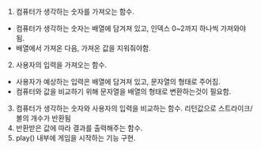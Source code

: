 
1. 컴퓨터가 생각하는 숫자를 가져오는 함수.
- 컴퓨터가 생각하는 숫자는 배열에 담겨져 있고, 인덱스 0~2까지 하나씩 가져와야됨.
- 배열에서 가져온 다음, 가져온 값을 지워줘야함.
2. 사용자의 입력을 가져오는 함수.
- 사용자가 예상하는 입력은 배열에 담겨져 있고, 문자열의 형태로 주어짐.
- 컴퓨터와 값을 비교하기 위해 문자열을 배열의 형태로 변환하는것이 필요함.
3. 컴퓨터가 생각하는 숫자와 사용자의 입력을 비교하는 함수. 리턴값으로 스트라이크/볼의 개수가 반환됨
4. 반환받은 값에 따라 결과를 출력해주는 함수.
5. play() 내부에 게임을 시작하는 기능 구현.

<!-- 에러를 찾는 함수도 필요할 것 같음. -->

